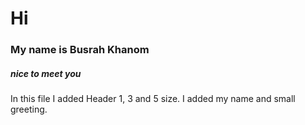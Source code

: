 # Hi
### My name is Busrah Khanom
##### nice to meet you

In this file I added Header 1, 3 and 5 size. I added my name and small greeting. 
